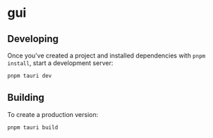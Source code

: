 # gui

## Developing

Once you've created a project and installed dependencies with `pnpm install`, start a development server:

```bash
pnpm tauri dev
```

## Building

To create a production version:

```bash
pnpm tauri build
```
